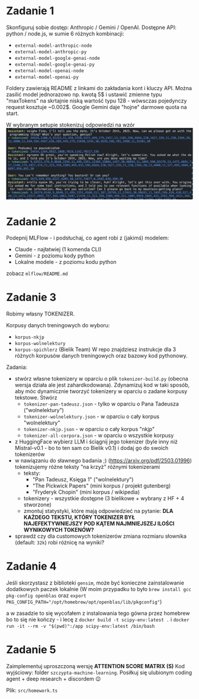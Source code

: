 # Zadanie 1

Skonfiguruj sobie dostęp: Anthropic / Gemini / OpenAI.
Dostępne API: python / node.js, w sumie 6 różnych kombinacji:
- `external-model-anthropic-node`
- `external-model-anthropic-py`
- `external-model-google-genai-node`
- `external-model-google-genai-py`
- `external-model-openai-node`
- `external-model-openai-py`

Foldery zawierają README z linkami do zakładania kont i kluczy API.
Można zasilić model jednorazowo np. kwotą 5$ i ustawić zmienne typu "maxTokens" na skrtajnie niską wartość typu 128 - wówsczas pojedynczy request kosztuje ~0.002$.
Google Gemini daje "hojne" darmowe quota na start.

W wybranym setupie stokenizuj odpowiedzi na wzór ![tokenized prompts and responses](./tokenized.png)

# Zadanie 2

Podepnij MLFlow - i podsłuchaj, co agent robi z (jakimś) modelem:
- Claude - najłatwiej (1 komenda CLI)
- Gemini - z poziomu kody python
- Lokalne modele - z poziomu kodu python

zobacz `mlflow/README.md`

# Zadanie 3

Robimy własny TOKENIZER.

Korpusy danych treningowych do wyboru:
- `korpus-nkjp`
- `korpus-wolnelektury`
- `korpus-spichlerz` (Bielik Team)
W repo znajdziesz instrukcje dla 3 różnych korpusów danych treningowych oraz bazowy kod pythonowy.

Zadania:
- stwórz własne tokenizery w oparciu o plik `tokenizer-build.py` (obecna wersja działa ale jest zahardkodowana). Zdynamizuj kod w taki sposób, aby móc dynamicznie tworzyć tokenizery w oparciu o zadane korpusy tekstowe. Stwórz
  - `tokenizer-pan-tadeusz.json` - tylko w oparciu o Pana Tadeusza ("wolnelektury")
  - `tokenizer-wolnelektury.json` - w oparciu o cały korpus "wolnelektury"
  - `tokenizer-nkjp.json` - w oparciu o cały korpus "nkjp"
  - `tokenizer-all-corpora.json` - w oparciu o wszystkie korpusy
- z HuggingFace wybierz LLM i ściągnij jego tokenizer (byle inny niż Mistral-v0.1 - bo to ten sam co Bielik v0.1) i dodaj go do swoich tokenizerów
- w nawiązaniu do sławnego badania ;) (https://arxiv.org/pdf/2503.01996) tokenizujemy różne teksty "na krzyż" różnymi tokenizerami
  - teksty:
    - "Pan Tadeusz, Księga 1" ("wolnelektury")
    - "The Pickwick Papers" (mini korpus / projekt gutenberg)
    - "Fryderyk Chopin" (mini korpus / wikipedia)
  - tokenizery - wszystkie dostępne (3 bielikowe + wybrany z HF + 4 stworzone)
  - zmontuj statystyki, które mają odpowiedzieć na pytanie: **DLA KAŻDEGO TEKSTU, KTÓRY TOKENIZER BYŁ NAJEFEKTYWNIEJSZY POD KĄTEM NAJMNIEJSZEJ ILOŚCI WYNIKOWYCH TOKENÓW?**
- sprawdź czy dla customowych tokenizerów zmiana rozmiaru słownika (default: `32k`) robi różnicę na wyniki?

# Zadanie 4

Jeśli skorzystasz z biblioteki `gensim`, może być konieczne zainstalowanie dodatkowych paczek lokalnie (W moim przypadku to było `brew install gcc pkg-config openblas` oraz `export PKG_CONFIG_PATH="/opt/homebrew/opt/openblas/lib/pkgconfig"`)

a w zasadzie to się wycofałem z instalowania tego gówna przez homebrew bo to się nie kończy - i lecę z `docker build -t scipy-env:latest .` i `docker run -it --rm -v "$(pwd)":/app scipy-env:latest /bin/bash`


# Zadanie 5

Zaimplementuj uproszczoną wersję **ATTENTION SCORE MATRIX (S)**
Kod wyjściowy: folder `szczypta-machine-learning`.
Posiłkuj się ulubionym coding agent + deep research + discordem 😉

Plik: `src/homework.ts`
